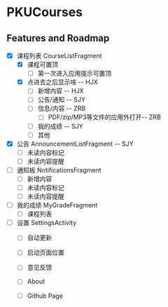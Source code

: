 # PKUCourses

## Features and Roadmap
* [x] 课程列表 CourseListFragment
  * [x] 课程可置顶
    * [ ] 第一次进入应用提示可置顶
  * [x] 点进去之后显示啥 -- HJX
    * [ ] 新增内容 -- HJX
    * [ ] 公告/通知 -- SJY
    * [ ] 信息/内容 -- ZRB
      * [ ] PDF/zip/MP3等文件的应用外打开-- ZRB
    * [ ] 我的成绩 -- SJY
    * [ ] 其他
* [x] 公告 AnnouncementListFragment -- SJY
  * [ ] 未读内容标记
  * [ ] 未读内容提醒
* [ ] 通知板 NotificationsFragment
  * [ ] 新增内容
  * [ ] 未读内容标记
  * [ ] 未读内容提醒
* [ ] 我的成绩 MyGradeFragment
  * [ ] 课程列表
* [ ] 设置 SettingsActivity
  * [ ] 自动更新
  * [ ] 启动页面位置
  * [ ] 意见反馈
  * [ ] About
  * [ ] Github Page

